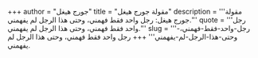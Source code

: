 +++
author = "جورج هيغل"
title = "مقولة جورج هيغل"
description = '''مقولة جورج هيغل: رجل واحد فقط فهمني، وحتى هذا الرجل لم يفهمني.'''
quote = '''رجل واحد فقط فهمني، وحتى هذا الرجل لم يفهمني.'''
slug = '''رجل-واحد-فقط-فهمني،-وحتى-هذا-الرجل-لم-يفهمني'''
+++
رجل واحد فقط فهمني، وحتى هذا الرجل لم يفهمني.

